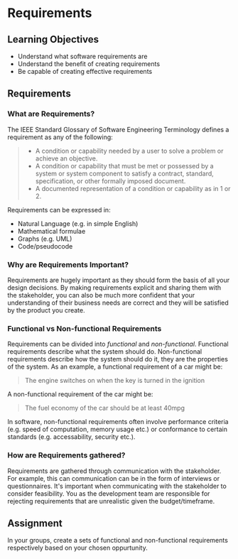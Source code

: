 # Requirements
## Learning Objectives

- Understand what software requirements are
- Understand the benefit of creating requirements
- Be capable of creating effective requirements

## Requirements

### What are Requirements?

The IEEE Standard Glossary of Software Engineering Terminology defines a requirement as any of the following:

> - A condition or capability needed by a user to solve a problem or achieve an objective.
> - A condition or capability that must be met or possessed by a system or system component to satisfy a contract, standard, specification, or other formally imposed document.
> - A documented representation of a condition or capability as in 1 or 2.

Requirements can be expressed in:
- Natural Language (e.g. in simple English)
- Mathematical formulae
- Graphs (e.g. UML)
- Code/pseudocode

### Why are Requirements Important?

Requirements are hugely important as they should form the basis of all your design decisions. By making requirements explicit and sharing them with the stakeholder, you can also be much more confident that your understanding of their business needs are correct and they will be satisfied by the product you create.

### Functional vs Non-functional Requirements

Requirements can be divided into *functional* and *non-functional*. Functional requirements describe what the system should do. Non-functional requirements describe how the system should do it, they are the properties of the system. As an example, a functional requirement of a car might be:

> The engine switches on when the key is turned in the ignition

A non-functional requirement of the car might be:

> The fuel economy of the car should be at least 40mpg

In software, non-functional requirements often involve performance criteria (e.g. speed of computation, memory usage etc.) or conformance to certain standards (e.g. accessability, security etc.).

### How are Requirements gathered?

Requirements are gathered through communication with the stakeholder. For example, this can communication can be in the form of interviews or questionnaires. It's important when communicating with the stakeholder to consider feasibility. You as the development team are responsible for rejecting requirements that are unrealistic given the budget/timeframe.

## Assignment

In your groups, create a sets of functional and non-functional requirements respectively based on your chosen oppurtunity.